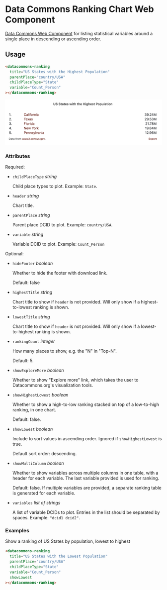 # Data Commons Ranking Chart Web Component

[Data Commons Web Component](../../README.md) for listing statistical variables around a single place in descending or ascending order.

## Usage

```html
<datacommons-ranking
  title="US States with the Highest Population"
  parentPlace="country/USA"
  childPlaceType="State"
  variable="Count_Person"
></datacommons-ranking>
```

<img src="../assets/ranking.png" width="620"/>

### Attributes

Required:

- `childPlaceType` _string_

  Child place types to plot. Example: `State`.

- `header` _string_

  Chart title.

- `parentPlace` _string_

  Parent place DCID to plot. Example: `country/USA`.

- `variable` _string_

  Variable DCID to plot. Example: `Count_Person`

Optional:

- `hideFooter` _boolean_
  
  Whether to hide the footer with download link.

  Default: false

- `highestTitle` _string_
  
  Chart title to show if `header` is not provided. Will only show if a
  highest-to-lowest ranking is shown.

- `lowestTitle` _string_

  Chart title to show if `header` is not provided. Will only show if a
  lowest-to-highest ranking is shown.

- `rankingCount` _integer_
  
  How many places to show, e.g. the "N" in "Top-N".

  Default: 5.

- `showExploreMore` _boolean_

  Whether to show "Explore more" link, which takes the user to Datacommons.org's visualization tools.

- `showHighestLowest` _boolean_

  Whether to show a high-to-low ranking stacked on top of a low-to-high ranking, in one chart.

  Default: false.

- `showLowest` _boolean_

  Include to sort values in ascending order. Ignored if `showHighestLowest` is true.

  Default sort order: descending.

- `showMultiColumn` _boolean_

  Whether to show variables across multiple columns in one table, with a header for each variable. The last variable provided is used for ranking.

  Default: false. If multiple variables are provided, a separate ranking table is generated for each variable.

- `variables` _list of strings_

  A list of variable DCIDs to plot. Entries in the list should be separated by spaces. Example: `"dcid1 dcid2"`.

### Examples

Show a ranking of US States by population, lowest to highest

```html
<datacommons-ranking
  title="US States with the Lowest Population"
  parentPlace="country/USA"
  childPlaceType="State"
  variable="Count_Person"
  showLowest
></datacommons-ranking>
```
